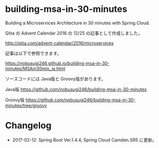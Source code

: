 # building-msa-in-30-minutes
Building a Microservices Architecture in 30 minutes with Spring Cloud. 

Qiita の Advent Calendar 2016 の 12/25 の記事として作成しました。

http://qiita.com/advent-calendar/2016/microservices

記事は以下で参照できます。

https://nobusugi246.github.io/building-msa-in-30-minutes/MSAin30min_ja.html

ソースコードには Java版と Groovy版があります。

Java版 https://github.com/nobusugi246/building-msa-in-30-minutes

Groovy版 https://github.com/nobusugi246/building-msa-in-30-minutes/tree/groovy


# Changelog

* 2017-02-12: Spring Boot Ver.1.4.4, Spring Cloud Camden.SR5 に更新。
